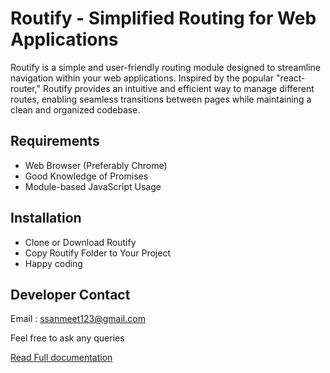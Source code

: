 # Routify - Simplified Routing for Web Applications

Routify is a simple and user-friendly routing module designed to streamline navigation within your web applications. Inspired by the popular "react-router," Routify provides an intuitive and efficient way to manage different routes, enabling seamless transitions between pages while maintaining a clean and organized codebase.

## Requirements

- Web Browser (Preferably Chrome)
- Good Knowledge of Promises
- Module-based JavaScript Usage

## Installation

- Clone or Download Routify
- Copy Routify Folder to Your Project
- Happy coding

## Developer Contact

Email : <ssanmeet123@gmail.com>

Feel free to ask any queries

[Read Full documentation](https://github.com/Sanmeet007/routify/wiki/Documentation#requirements)
